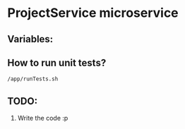 # ProjectService microservice

## Variables:

## How to run unit tests?
```bash
/app/runTests.sh
```

## TODO:
1. Write the code :p
